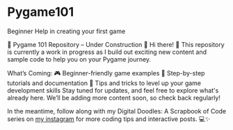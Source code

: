 # Pygame101
Beginner Help in creating your first game

🚧 Pygame 101 Repository – Under Construction 🚧
Hi there! 👋 This repository is currently a work in progress as I build out exciting new content and sample code to help you on your Pygame journey.

What’s Coming:
🎮 Beginner-friendly game examples
📖 Step-by-step tutorials and documentation
🚀 Tips and tricks to level up your game development skills
Stay tuned for updates, and feel free to explore what's already here. We’ll be adding more content soon, so check back regularly!

In the meantime, follow along with my Digital Doodles: A Scrapbook of Code series on [my instagram](https://www.instagram.com/anwulicreates?utm_source=ig_web_button_share_sheet&igsh=ZDNlZDc0MzIxNw==) for more coding tips and interactive posts. 💻✨
